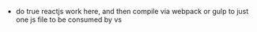 * do true reactjs work here, and then compile via webpack or gulp to just one js file to be consumed by vs
